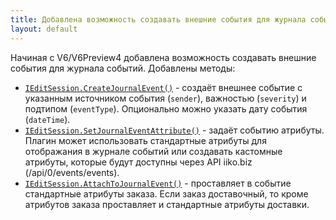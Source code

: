 ```yaml
---
title: Добавлена возможность создавать внешние события для журнала событий
layout: default
---
```

Начиная с V6/V6Preview4 добавлена возможность создавать внешние события для журнала событий. Добавлены методы:

- [`IEditSession.CreateJournalEvent()`](http://iiko.github.io/front.api.sdk/v6/html/M_Resto_Front_Api_V6_Editors_IEditSession_CreateJournalEvent.htm) - создаёт внешнее событие с указанным источником события (`sender`), важностью (`severity`) и подтипом (`eventType`). Опционально можно указать дату события (`dateTime`).
- [`IEditSession.SetJournalEventAttribute()`](http://iiko.github.io/front.api.sdk/v6/html/M_Resto_Front_Api_V6_Editors_IEditSession_SetJournalEventAttribute.htm) - задаёт событию атрибуты. Плагин может использовать стандартные атрибуты для отображания в журнале событий или создавать кастомные атрибуты, которые будут доступны через API iiko.biz (/api/0/events/events).
- [`IEditSession.AttachToJournalEvent()`](http://iiko.github.io/front.api.sdk/v6/html/M_Resto_Front_Api_V6_Editors_IEditSession_AttachToJournalEvent.htm) - проставляет в событие стандартные атрибуты заказа. Если заказ доставочный, то кроме атрибутов заказа проставляет и стандартные атрибуты доставки.
